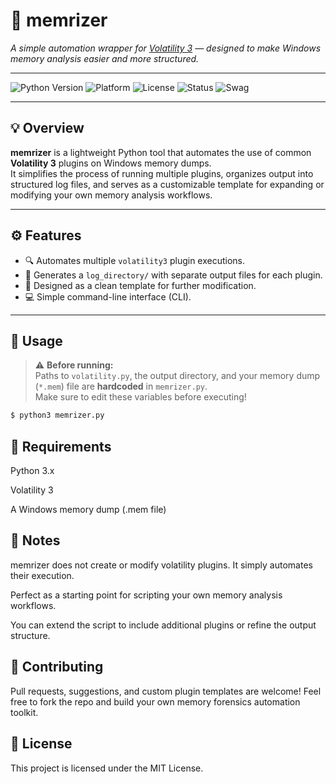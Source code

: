 # 🧠 memrizer

_A simple automation wrapper for [Volatility 3](https://github.com/volatilityfoundation/volatility3) — designed to make Windows memory analysis easier and more structured._

---

![Python Version](https://img.shields.io/badge/python-3.x-blue.svg)
![Platform](https://img.shields.io/badge/platform-Windows-lightgrey.svg)
![License](https://img.shields.io/badge/license-MIT-green.svg)
![Status](https://img.shields.io/badge/status-Active-brightgreen.svg)
![Swag](https://img.shield.io/badge/Swag%20-%20On-red)

---

## 💡 Overview

**memrizer** is a lightweight Python tool that automates the use of common **Volatility 3** plugins on Windows memory dumps.  
It simplifies the process of running multiple plugins, organizes output into structured log files, and serves as a customizable template for expanding or modifying your own memory analysis workflows.

---

## ⚙️ Features

- 🔍 Automates multiple `volatility3` plugin executions.
- 📁 Generates a `log_directory/` with separate output files for each plugin.
- 🧩 Designed as a clean template for further modification.
- 💻 Simple command-line interface (CLI).

---

## 🚀 Usage

> ⚠️ **Before running:**  
Paths to `volatility.py`, the output directory, and your memory dump (`*.mem`) file are **hardcoded** in `memrizer.py`.  
Make sure to edit these variables before executing!

```bash
$ python3 memrizer.py
```
## 🔧 Requirements
Python 3.x

Volatility 3

A Windows memory dump (.mem file)

## 📌 Notes
memrizer does not create or modify volatility plugins. It simply automates their execution.

Perfect as a starting point for scripting your own memory analysis workflows.

You can extend the script to include additional plugins or refine the output structure.

## 🤝 Contributing
Pull requests, suggestions, and custom plugin templates are welcome!
Feel free to fork the repo and build your own memory forensics automation toolkit.

## 🧾 License
This project is licensed under the MIT License.